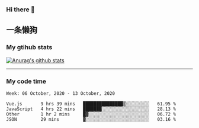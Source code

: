 ### Hi there 👋

## 一条懒狗
<!--
**kiss-me-quickly/kiss-me-quickly** is a ✨ _special_ ✨ repository because its `README.md` (this file) appears on your GitHub profile.

Here are some ideas to get you started:

- 🔭 I’m currently working on ...
- 🌱 I’m currently learning ...
- 👯 I’m looking to collaborate on ...
- 🤔 I’m looking for help with ...
- 💬 Ask me about ...
- 📫 How to reach me: ...
- 😄 Pronouns: ...
- ⚡ Fun fact: ...
-->


### My gtihub stats

[![Anurag's github stats](https://github-readme-stats.vercel.app/api?username=kiss-me-quickly)](https://github.com/anuraghazra/github-readme-stats)

***

### My code time

<!--START_SECTION:waka-->
```text
Week: 06 October, 2020 - 13 October, 2020

Vue.js       9 hrs 39 mins   ███████████████▒░░░░░░░░░   61.95 % 
JavaScript   4 hrs 22 mins   ███████░░░░░░░░░░░░░░░░░░   28.13 % 
Other        1 hr 2 mins     █▓░░░░░░░░░░░░░░░░░░░░░░░   06.72 % 
JSON         29 mins         ▓░░░░░░░░░░░░░░░░░░░░░░░░   03.16 % 
```
<!--END_SECTION:waka-->
